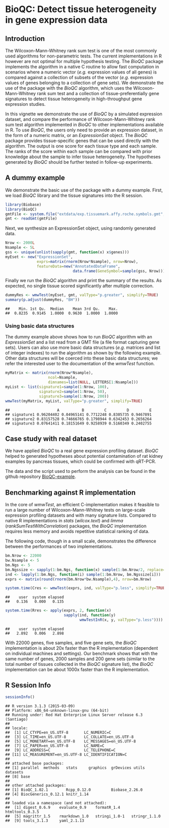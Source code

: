 # BioQC: Detect tissue heterogeneity in gene expression data



Introduction
------------

The Wilcoxon-Mann-Whitney rank sum test is one of the most commonly used algorithms for non-parametric tests. The current implementations in R however are not optimal for multiple hypothesis testing. The *BioQC* package implements the algorithm in a native C routine to allow fast computation in scenarios where a numeric vector (*e.g.* expression values of all genes) is compared against a collection of subsets of the vector (*e.g.* expression values of genes belonging to a collection of gene sets). We demonstrate the use of the package with the *BioQC* algorithm, which uses the Wilcoxon-Mann-Whitney rank sum test and a collection of tissue-preferentially gene signatures to detect tissue heterogeneity in high-throughput gene expression studies. 

In this vignette we demonstrate the use of *BioQC* by a simulated expression dataset, and compare the performance of Wilcoxon-Mann-Whitney rank sum test algorithm implemented in *BioQC* to other implementations available in R. To use *BioQC*, the users only need to provide an expression dataset, in the form of a numeric matrix, or an *ExpressionSet* object. The *BioQC* package provides tissue-specific genes that can be used directly with the algorithm. The output is one score for each tissue type and each sample. The ranks of the score within each sample can be compared with prior knowledge about the sample to infer tissue heterogeneity. The hypotheses generated by *BioQC* should be further tested in follow-up experiments.



A dummy example
---------------
We demonstrate the basic use of the package with a dummy example. First, we load *BioQC* library and the tissue signatures into the R session.




```r
library(Biobase)
library(BioQC)
gmtFile <- system.file("extdata/exp.tissuemark.affy.roche.symbols.gmt", package="BioQC")
gmt <- readGmt(gmtFile)
```

Next, we synthesize an ExpressionSet object, using randomly generated data.


```r
Nrow <- 2000L
Nsample <- 5L
gss <- unique(unlist(sapply(gmt, function(x) x$genes)))
myEset <- new("ExpressionSet",
              exprs=matrix(rnorm(Nrow*Nsample), nrow=Nrow),
              featureData=new("AnnotatedDataFrame",
                              data.frame(GeneSymbol=sample(gss, Nrow))))
```

Finally we run the *BioQC* algorithm and print the summary of the results. As expected, no single tissue scored significantly after multiple correction.


```r
dummyRes <- wmwTest(myEset, gmt, valType="p.greater", simplify=TRUE)
summary(p.adjust(dummyRes, "BH"))
```

```
##    Min. 1st Qu.  Median    Mean 3rd Qu.    Max. 
##  0.8235  0.9145  1.0000  0.9630  1.0000  1.0000
```



### Using basic data structures
The dummy example above shows how to run *BioQC* algorithm with an *ExpressionSet* and a list read from a GMT file (a file format capturing gene sets). Users can also use more basic data structures (*e.g.* matrices and list of integer indexes) to run the algorithm as shown by the following example. Other data structures will be coerced into these basic data structures; we refer the interested user to the documentation of the *wmwTest* function.


```r
myMatrix <- matrix(rnorm(Nrow*Nsample),
                   ncol=Nsample,
                   dimnames=list(NULL, LETTERS[1:Nsample]))
myList <- list(signature1=sample(1:Nrow, 100),
               signature2=sample(1:Nrow, 50),
               signature3=sample(1:Nrow, 200))
wmwTest(myMatrix, myList, valType="p.greater", simplify=TRUE)
```

```
##                     A          B         C         D         E
## signature1 0.96204402 0.04965141 0.7712248 0.8305735 0.9467891
## signature2 0.83157528 0.74666765 0.1798944 0.6342453 0.2656264
## signature3 0.07641411 0.18151649 0.9258939 0.5160349 0.2402755
```


Case study with real dataset
----------------------------
We have applied *BioQC* to a real gene expression profiling dataset. *BioQC* helped to generated hypotheses about potential contamination of rat kidney examples by pancreas tissues, which could be confirmed with qRT-PCR. 

The data and the script used to perform the analysis can be found in the github repository [BioQC-example](https://github.com/Accio/BioQC-example). 



Benchmarking against R implementation
-------------------------------------
In the core of *wmwTest*, an efficient C-implementation makes it feasible to run a large number of Wilcoxon-Mann-Whitney tests on large-scale expression profiling datasets and with many signature lists. Compared to native R implementations in *stats* (*wilcox.text*) and *limma* (*rankSumTestWithCorrelation*) packages, the *BioQC* implementation requires less memory and avoids repetitive statistical ranking of data.

The following code, though in a small scale, demonstrates the difference between the performances of two implementations.


```r
bm.Nrow <- 22000
bw.Nsample <- 5
bm.Ngs <- 5
bm.Ngssize <- sapply(1:bm.Ngs, function(x) sample(1:bm.Nrow/2, replace=TRUE))
ind <- lapply(1:bm.Ngs, function(i) sample(1:bm.Nrow, bm.Ngssize[i]))
exprs <- matrix(round(rnorm(bm.Nrow*bw.Nsample),4), nrow=bm.Nrow)

system.time(Cres <- wmwTest(exprs, ind, valType="p.less", simplify=TRUE))
```

```
##    user  system elapsed 
##   0.136   0.000   0.135
```

```r
system.time(Rres <- apply(exprs, 2, function(x)
                          sapply(ind, function(y)
                                 wmwTestInR(x, y, valType="p.less"))))
```

```
##    user  system elapsed 
##   2.892   0.006   2.898
```

With 22000 genes, five samples, and five gene sets, the *BioQC* implementation is about 20x faster than the R implementation (dependent on individual machines and settings). Our benchmark shows that with the same number of genes, 2000 samples and 200 gene sets (similar to the total number of tissues collected in the *BioQC* signature list), the *BioQC* implementation can be about 1000x faster than the R implementation.



R Session Info
----------------

```r
sessionInfo()
```

```
## R version 3.1.3 (2015-03-09)
## Platform: x86_64-unknown-linux-gnu (64-bit)
## Running under: Red Hat Enterprise Linux Server release 6.3 (Santiago)
## 
## locale:
##  [1] LC_CTYPE=en_US.UTF-8       LC_NUMERIC=C              
##  [3] LC_TIME=en_US.UTF-8        LC_COLLATE=en_US.UTF-8    
##  [5] LC_MONETARY=en_US.UTF-8    LC_MESSAGES=en_US.UTF-8   
##  [7] LC_PAPER=en_US.UTF-8       LC_NAME=C                 
##  [9] LC_ADDRESS=C               LC_TELEPHONE=C            
## [11] LC_MEASUREMENT=en_US.UTF-8 LC_IDENTIFICATION=C       
## 
## attached base packages:
## [1] parallel  methods   stats     graphics  grDevices utils     datasets 
## [8] base     
## 
## other attached packages:
## [1] BioQC_1.02.1        Rcpp_0.12.0         Biobase_2.26.0     
## [4] BiocGenerics_0.12.1 knitr_1.14         
## 
## loaded via a namespace (and not attached):
##  [1] digest_0.6.9    evaluate_0.9    formatR_1.4     htmltools_0.3.5
##  [5] magrittr_1.5    rmarkdown_1.0   stringi_1.0-1   stringr_1.1.0  
##  [9] tools_3.1.3     yaml_2.1.13
```
